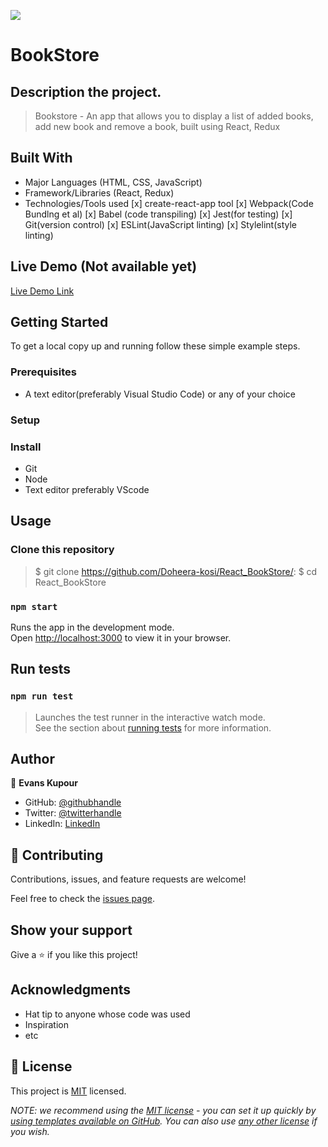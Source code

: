 ![](https://img.shields.io/badge/Microverse-blueviolet)

# BookStore

## Description the project.
> Bookstore - An app that allows you to display a list of added books, add new book and remove a book, built using React, Redux


## Built With

- Major Languages (HTML, CSS, JavaScript)
- Framework/Libraries (React, Redux)
- Technologies/Tools used
[x] create-react-app tool
[x] Webpack(Code Bundlng et al)
[x] Babel (code transpiling)
[x] Jest(for testing)
[x] Git(version control)
[x] ESLint(JavaScript linting)
[x] Stylelint(style linting)

## Live Demo (Not available yet)

[Live Demo Link](https://livedemo.com)


## Getting Started

To get a local copy up and running follow these simple example steps.

### Prerequisites
- A text editor(preferably Visual Studio Code) or any of your choice

### Setup

### Install
- Git
- Node
- Text editor preferably VScode

## Usage
### Clone this repository
> $ git clone https://github.com/Doheera-kosi/React_BookStore/:
> $ cd React_BookStore

### `npm start`
Runs the app in the development mode.\
Open [http://localhost:3000](http://localhost:3000) to view it in your browser.

## Run tests
### `npm run test`
> Launches the test runner in the interactive watch mode.\
See the section about [running tests](https://facebook.github.io/create-react-app/docs/running-tests) for more information.



## Author

👤 **Evans Kupour**

- GitHub: [@githubhandle](https://github.com/Doheera-kosi/)
- Twitter: [@twitterhandle](https://twitter.com/@KupourE/)
- LinkedIn: [LinkedIn](https://linkedin.com/in/linkedinhandle)

## 🤝 Contributing

Contributions, issues, and feature requests are welcome!

Feel free to check the [issues page](../../issues/).

## Show your support

Give a ⭐️ if you like this project!

## Acknowledgments

- Hat tip to anyone whose code was used
- Inspiration
- etc

## 📝 License

This project is [MIT](./LICENSE) licensed.

_NOTE: we recommend using the [MIT license](https://choosealicense.com/licenses/mit/) - you can set it up quickly by [using templates available on GitHub](https://docs.github.com/en/communities/setting-up-your-project-for-healthy-contributions/adding-a-license-to-a-repository). You can also use [any other license](https://choosealicense.com/licenses/) if you wish._
